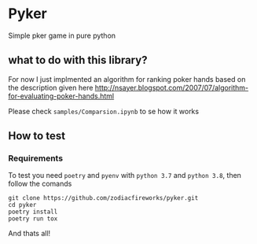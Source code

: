 # Pyker

Simple pker game in pure python

## what to do with this library?

For now I just implmented an algorithm for ranking poker hands based on the description given here
http://nsayer.blogspot.com/2007/07/algorithm-for-evaluating-poker-hands.html

Please check `samples/Comparsion.ipynb` to se how it works

## How to test

### Requirements

To test you need `poetry` and `pyenv` with `python 3.7` and `python 3.8`, then follow the comands

```
git clone https://github.com/zodiacfireworks/pyker.git
cd pyker
poetry install
poetry run tox
```

And thats all!
